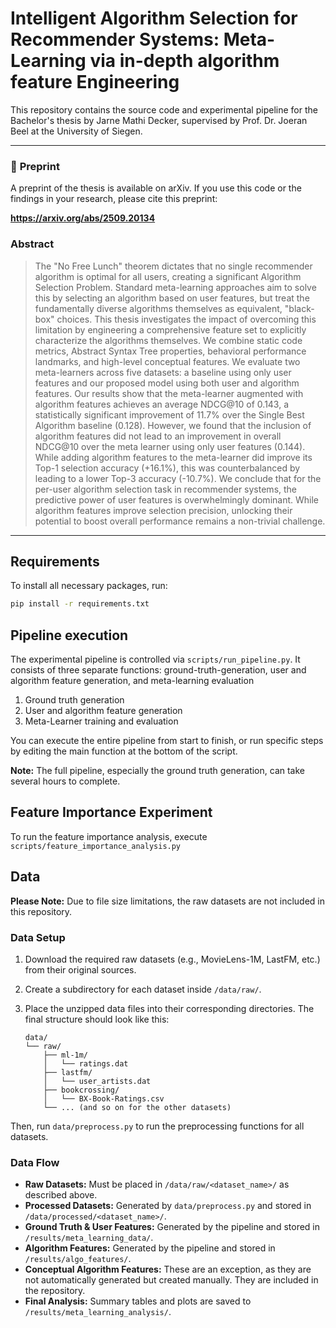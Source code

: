 # Intelligent Algorithm Selection for Recommender Systems: Meta-Learning via in-depth algorithm feature Engineering
This repository contains the source code and experimental pipeline for the Bachelor's thesis by Jarne Mathi Decker, supervised by Prof. Dr. Joeran Beel at the University of Siegen.

---

### 📄 **Preprint**

A preprint of the thesis is available on arXiv. If you use this code or the findings in your research, please cite this preprint:

**https://arxiv.org/abs/2509.20134**

### **Abstract**

>The "No Free Lunch" theorem dictates that no single recommender algorithm is optimal for all users, creating a significant Algorithm Selection Problem. Standard meta-learning approaches aim to solve this by selecting an algorithm based on user features, but treat the fundamentally diverse algorithms themselves as equivalent, "black-box" choices. This thesis investigates the impact of overcoming this limitation by engineering a comprehensive feature set to explicitly characterize the algorithms themselves. We combine static code metrics, Abstract Syntax Tree properties, behavioral performance landmarks, and high-level conceptual features. We evaluate two meta-learners across five datasets: a baseline using only user features and our proposed model using both user and algorithm features. Our results show that the meta-learner augmented with algorithm features achieves an average NDCG@10 of 0.143, a statistically significant improvement of 11.7% over the Single Best Algorithm baseline (0.128). However, we found that the inclusion of algorithm features did not lead to an improvement in overall NDCG@10 over the meta learner using only user features (0.144). While adding algorithm features to the meta-learner did improve its Top-1 selection accuracy (+16.1%), this was counterbalanced by leading to a lower Top-3 accuracy (-10.7%). We conclude that for the per-user algorithm selection task in recommender systems, the predictive power of user features is overwhelmingly dominant. While algorithm features improve selection precision, unlocking their potential to boost overall performance remains a non-trivial challenge.
---

## Requirements

To install all necessary packages, run:
```bash
pip install -r requirements.txt
```

## Pipeline execution
The experimental pipeline is controlled via `scripts/run_pipeline.py`. 
It consists of three separate functions: ground-truth-generation, user and algorithm feature generation, and meta-learning evaluation
1. Ground truth generation
2. User and algorithm feature generation
3. Meta-Learner training and evaluation

You can execute the entire pipeline from start to finish, or run specific steps by editing the main function at the bottom of the script.

**Note:** The full pipeline, especially the ground truth generation, can take several hours to complete.

## Feature Importance Experiment
To run the feature importance analysis, execute `scripts/feature_importance_analysis.py`


## Data

**Please Note:** Due to file size limitations, the raw datasets are not included in this repository.

### Data Setup

1.  Download the required raw datasets (e.g., MovieLens-1M, LastFM, etc.) from their original sources.
2.  Create a subdirectory for each dataset inside `/data/raw/`.
3.  Place the unzipped data files into their corresponding directories. The final structure should look like this:

    ```
    data/
    └── raw/
        ├── ml-1m/
        │   └── ratings.dat
        ├── lastfm/
        │   └── user_artists.dat
        ├── bookcrossing/
        │   └── BX-Book-Ratings.csv
        └── ... (and so on for the other datasets)
    ```
Then, run `data/preprocess.py` to run the preprocessing functions for all datasets.


### Data Flow

-   **Raw Datasets:** Must be placed in `/data/raw/<dataset_name>/` as described above.
-   **Processed Datasets:** Generated by `data/preprocess.py` and stored in `/data/processed/<dataset_name>/`.
-   **Ground Truth & User Features:** Generated by the pipeline and stored in `/results/meta_learning_data/`.
-   **Algorithm Features:** Generated by the pipeline and stored in `/results/algo_features/`.
-   **Conceptual Algorithm Features:** These are an exception, as they are not automatically generated but created manually. They are included in the repository.
-   **Final Analysis:** Summary tables and plots are saved to `/results/meta_learning_analysis/`.

